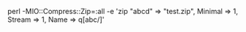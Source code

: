 perl -MIO::Compress::Zip=:all -e 'zip \"abcd" => "test.zip", Minimal => 1, Stream => 1, Name => q[abc/]'